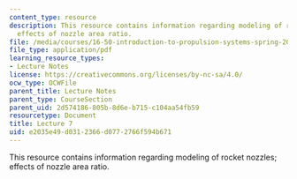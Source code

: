 ```yaml
---
content_type: resource
description: This resource contains information regarding modeling of rocket nozzles;
  effects of nozzle area ratio.
file: /media/courses/16-50-introduction-to-propulsion-systems-spring-2012/e2035e49d0312366d0772766f594b671_MIT16_50S12_lec7.pdf
file_type: application/pdf
learning_resource_types:
- Lecture Notes
license: https://creativecommons.org/licenses/by-nc-sa/4.0/
ocw_type: OCWFile
parent_title: Lecture Notes
parent_type: CourseSection
parent_uid: 2d574186-805b-8d6e-b715-c104aa54fb59
resourcetype: Document
title: Lecture 7
uid: e2035e49-d031-2366-d077-2766f594b671
---
```

This resource contains information regarding modeling of rocket nozzles; effects of nozzle area ratio.